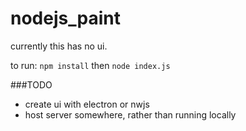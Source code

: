 # nodejs_paint
currently this has no ui.

to run:
`npm install` then `node index.js`

###TODO
- create ui with electron or nwjs
- host server somewhere, rather than running locally
